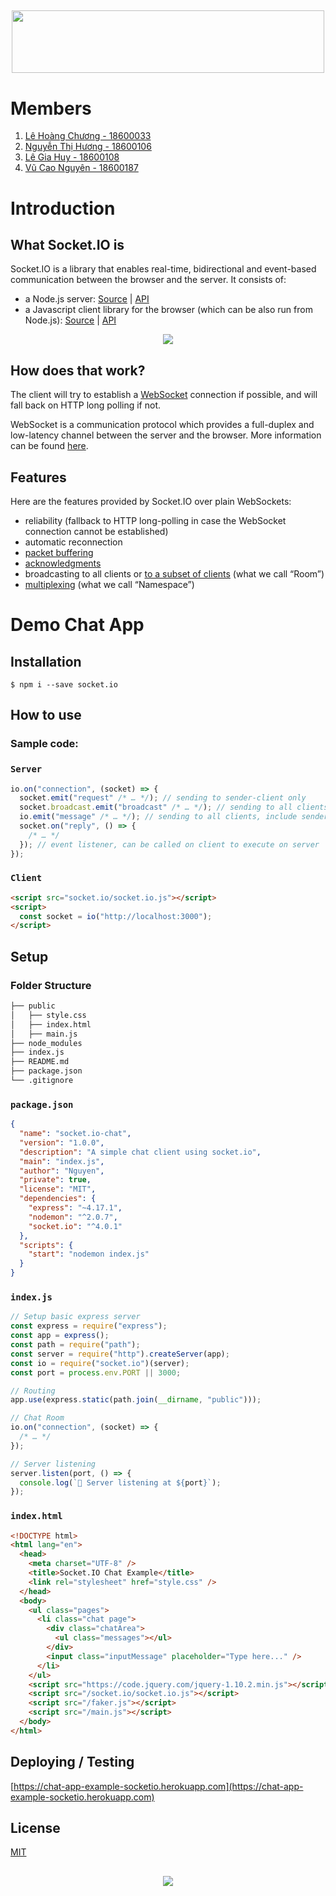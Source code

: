 ## <p align="center"> <img width="500" height="100" src="https://socket.io/css/images/logo.svg"></p>

# **Members**

1. [Lê Hoàng Chương - 18600033](https://www.facebook.com/hoangchuong.30.1.2.00)
2. [Nguyễn Thị Hương - 18600106](https://www.facebook.com/cute.huongdino)
3. [Lê Gia Huy - 18600108](https://www.facebook.com/huygiale11)
4. [Vũ Cao Nguyên - 18600187](https://www.facebook.com/nguyen.fit.hcmus/)

# **Introduction**

## **What Socket.IO is**

Socket.IO is a library that enables real-time, bidirectional and event-based communication between the browser and the server. It consists of:

- a Node.js server: [Source](https://github.com/socketio/socket.io) | [API](https://socket.io/docs/v4/server-api/)
- a Javascript client library for the browser (which can be also run from Node.js): [Source](https://github.com/socketio/socket.io-client) | [API](https://socket.io/docs/v4/client-api/)

<p align="center"> <img src="https://socket.io/images/bidirectional-communication.png"></p>

## **How does that work?**

The client will try to establish a [WebSocket](https://developer.mozilla.org/en-US/docs/Web/API/WebSocket) connection if possible, and will fall back on HTTP long polling if not.

WebSocket is a communication protocol which provides a full-duplex and low-latency channel between the server and the browser. More information can be found [here](https://en.wikipedia.org/wiki/WebSocket).

## **Features**

Here are the features provided by Socket.IO over plain WebSockets:

- reliability (fallback to HTTP long-polling in case the WebSocket connection cannot be established)
- automatic reconnection
- [packet buffering](https://socket.io/docs/v4/client-offline-behavior/#Buffered-events)
- [acknowledgments](https://socket.io/docs/v4/emitting-events/#Acknowledgements)
- broadcasting to all clients or [to a subset of clients](https://socket.io/docs/v4/rooms/) (what we call “Room”)
- [multiplexing](https://socket.io/docs/v4/namespaces/) (what we call “Namespace”)

# **Demo Chat App**

## **Installation**

```
$ npm i --save socket.io
```

## **How to use**

### Sample code:
### `Server`
```js
io.on("connection", (socket) => {
  socket.emit("request" /* … */); // sending to sender-client only
  socket.broadcast.emit("broadcast" /* … */); // sending to all clients except sender
  io.emit("message" /* … */); // sending to all clients, include sender
  socket.on("reply", () => {
    /* … */
  }); // event listener, can be called on client to execute on server
});
```
### `Client`
```html
<script src="socket.io/socket.io.js"></script>
<script>
  const socket = io("http://localhost:3000");
</script>
```

## **Setup**

### Folder Structure

```bash
├── public
│   ├── style.css
│   ├── index.html
│   ├── main.js
├── node_modules
├── index.js
├── README.md
├── package.json
└── .gitignore
```

### `package.json`

```json
{
  "name": "socket.io-chat",
  "version": "1.0.0",
  "description": "A simple chat client using socket.io",
  "main": "index.js",
  "author": "Nguyen",
  "private": true,
  "license": "MIT",
  "dependencies": {
    "express": "~4.17.1",
    "nodemon": "^2.0.7",
    "socket.io": "^4.0.1"
  },
  "scripts": {
    "start": "nodemon index.js"
  }
}
```

### `index.js`

```js
// Setup basic express server
const express = require("express");
const app = express();
const path = require("path");
const server = require("http").createServer(app);
const io = require("socket.io")(server);
const port = process.env.PORT || 3000;

// Routing
app.use(express.static(path.join(__dirname, "public")));

// Chat Room
io.on("connection", (socket) => {
  /* … */
});

// Server listening
server.listen(port, () => {
  console.log(`🚀 Server listening at ${port}`);
});
```

### `index.html`

```html
<!DOCTYPE html>
<html lang="en">
  <head>
    <meta charset="UTF-8" />
    <title>Socket.IO Chat Example</title>
    <link rel="stylesheet" href="style.css" />
  </head>
  <body>
    <ul class="pages">
      <li class="chat page">
        <div class="chatArea">
          <ul class="messages"></ul>
        </div>
        <input class="inputMessage" placeholder="Type here..." />
      </li>
    </ul>
    <script src="https://code.jquery.com/jquery-1.10.2.min.js"></script>
    <script src="/socket.io/socket.io.js"></script>
    <script src="/faker.js"></script>
    <script src="/main.js"></script>
  </body>
</html>
```

## **Deploying / Testing**

[https://chat-app-example-socketio.herokuapp.com](https://chat-app-example-socketio.herokuapp.com)

## **License**

[MIT](https://github.com/socketio/socket.io/blob/master/LICENSE)

## <p align="center"> <img src="https://i.imgur.com/O4DIM1F.png"></p>

